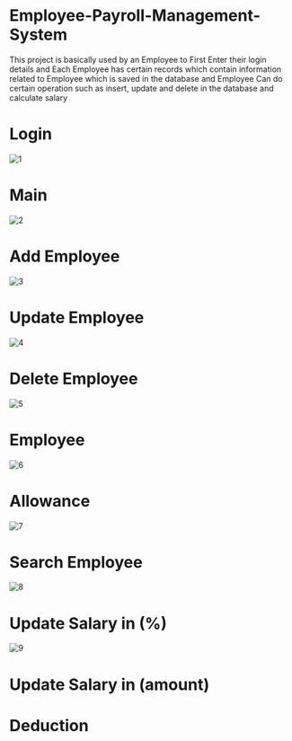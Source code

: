 # Employee-Payroll-Management-System
This project is basically used by an Employee to First Enter their login details and Each Employee has certain records 
which contain information related to Employee which is saved in the database and Employee Can do certain operation 
such as insert, update and delete in the database and calculate salary
# Login
![1](https://user-images.githubusercontent.com/33680160/49326900-44e24300-f583-11e8-9431-4275c823d46b.png)
# Main
![2](https://user-images.githubusercontent.com/33680160/49326901-44e24300-f583-11e8-940f-a5f0b3187f90.png)
# Add Employee
![3](https://user-images.githubusercontent.com/33680160/49327315-5d099080-f58a-11e8-932f-c2cd60ad3f6e.png)
# Update Employee
![4](https://user-images.githubusercontent.com/33680160/49327316-5da22700-f58a-11e8-9067-4f9742b02b52.png)
# Delete Employee
![5](https://user-images.githubusercontent.com/33680160/49327317-5da22700-f58a-11e8-9785-fe4e33baa146.png)
# Employee
![6](https://user-images.githubusercontent.com/33680160/49326905-46137000-f583-11e8-9e32-f69853329931.png)
# Allowance 
![7](https://user-images.githubusercontent.com/33680160/49327318-5e3abd80-f58a-11e8-98a4-a15db21b2dea.png)
# Search Employee
![8](https://user-images.githubusercontent.com/33680160/49327319-5e3abd80-f58a-11e8-9ea1-eb9a15224d23.png)
# Update Salary in (%)
![9](https://user-images.githubusercontent.com/33680160/49327320-5e3abd80-f58a-11e8-8ea0-e964a2a30c73.png)
# Update Salary in (amount)

# Deduction








